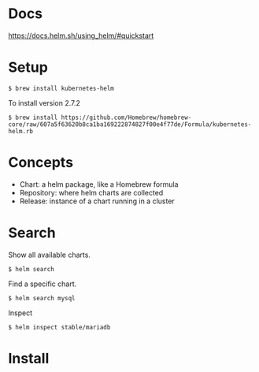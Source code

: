 # Docs
https://docs.helm.sh/using_helm/#quickstart

# Setup
```console
$ brew install kubernetes-helm
```

To install version 2.7.2
```console
$ brew install https://github.com/Homebrew/homebrew-core/raw/607a5f63620b8ca1ba169222874827f00e4f77de/Formula/kubernetes-helm.rb
```

# Concepts
* Chart: a helm package, like a Homebrew formula
* Repository: where helm charts are collected
* Release: instance of a chart running in a cluster


# Search

Show all available charts.
```console
$ helm search
```

Find a specific chart.
```console
$ helm search mysql
```

Inspect
```console
$ helm inspect stable/mariadb
```

# Install

